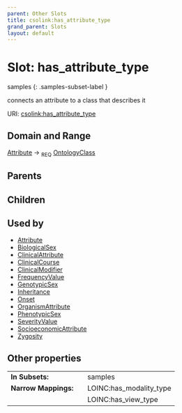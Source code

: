 ```yaml
---
parent: Other Slots
title: csolink:has_attribute_type
grand_parent: Slots
layout: default
---
```


# Slot: has_attribute_type

samples
{: .samples-subset-label }


connects an attribute to a class that describes it

URI: [csolink:has_attribute_type](https://w3id.org/csolink/vocab/has_attribute_type)

## Domain and Range

[Attribute](Attribute.md) ->  <sub>REQ</sub> [OntologyClass](OntologyClass.md)

## Parents


## Children


## Used by

 * [Attribute](Attribute.md)
 * [BiologicalSex](BiologicalSex.md)
 * [ClinicalAttribute](ClinicalAttribute.md)
 * [ClinicalCourse](ClinicalCourse.md)
 * [ClinicalModifier](ClinicalModifier.md)
 * [FrequencyValue](FrequencyValue.md)
 * [GenotypicSex](GenotypicSex.md)
 * [Inheritance](Inheritance.md)
 * [Onset](Onset.md)
 * [OrganismAttribute](OrganismAttribute.md)
 * [PhenotypicSex](PhenotypicSex.md)
 * [SeverityValue](SeverityValue.md)
 * [SocioeconomicAttribute](SocioeconomicAttribute.md)
 * [Zygosity](Zygosity.md)

## Other properties

|  |  |  |
| --- | --- | --- |
| **In Subsets:** | | samples |
| **Narrow Mappings:** | | LOINC:has_modality_type |
|  | | LOINC:has_view_type |

